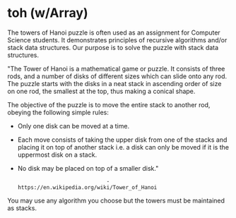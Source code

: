 # toh (w/Array)

The towers of Hanoi puzzle is often used as an assignment for Computer Science students.  It demonstrates principles of recursive algorithms and/or stack data structures.  Our purpose is to solve the puzzle with stack data structures.


"The Tower of Hanoi is a mathematical game or puzzle. It consists of three rods, and a number of disks of different sizes which can slide onto any rod. The puzzle starts with the disks in a neat stack in ascending order of size on one rod, the smallest at the top, thus making a conical shape.

The objective of the puzzle is to move the entire stack to another rod, obeying the following simple rules:

- Only one disk can be moved at a time.
- Each move consists of taking the upper disk from one of the stacks and placing it on top of another stack i.e. a disk can only be moved if it is the uppermost disk on a stack.
- No disk may be placed on top of a smaller disk."

                                  - https://en.wikipedia.org/wiki/Tower_of_Hanoi
                                  

You may use any algorithm you choose but the towers must be maintained as stacks.


